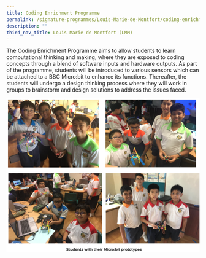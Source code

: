 ```yaml
---
title: Coding Enrichment Programme
permalink: /signature-programmes/Louis-Marie-de-Montfort/coding-enrichment-programme/
description: ""
third_nav_title: Louis Marie de Montfort (LMM)
---
```


The Coding Enrichment Programme aims to allow students to learn computational thinking and making, where they are exposed to coding concepts through a blend of software inputs and hardware outputs. As part of the programme, students will be introduced to various sensors which can be attached to a BBC Micro:bit to enhance its functions. Thereafter, the students will undergo a design thinking process where they will work in groups to brainstorm and design solutions to address the issues faced.

![](/images/cep1.png)